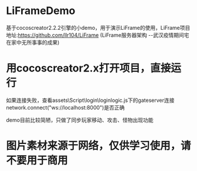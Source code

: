 # LiFrameDemo
基于cocoscreator2.2.2引擎的小demo，用于演示LiFrame的使用，LiFrame项目地址:https://github.com/llr104/LiFrame (LiFrame服务器架构 --武汉疫情期间宅在家中无所事事的成果)

# 用cocoscreator2.x打开项目，直接运行

  如果连接失败，查看assets\Script\login\loginlogic.js下的gateserver连接network.connect("ws://localhost:8000")是否正确
  
  demo目前比较简陋，只做了同步玩家移动、攻击、怪物出现功能
# 图片素材来源于网络，仅供学习使用，请不要用于商用